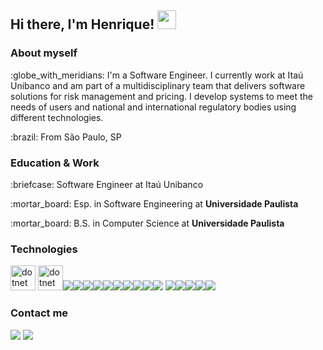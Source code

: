 ## Hi there, I'm Henrique! <img src="https://raw.githubusercontent.com/MartinHeinz/MartinHeinz/master/wave.gif" width="30px">


### About myself
<p>:globe_with_meridians: I'm a Software Engineer. I currently work at Itaú Unibanco and am part of a multidisciplinary team that delivers software solutions for risk management and pricing. I develop systems to meet the needs of users and national and international regulatory bodies using different technologies.</p>

<p>:brazil: From São Paulo, SP</p>

### Education & Work

<p>:briefcase: Software Engineer at Itaú Unibanco</p>
<p>:mortar_board: Esp. in Software Engineering at <strong>Universidade Paulista</strong></p>
<p>:mortar_board: B.S. in Computer Science at <strong>Universidade Paulista</strong></p>

### Technologies
<a href="https://dotnet.microsoft.com/" target="_blank" rel="noreferrer"><img src="https://upload.wikimedia.org/wikipedia/commons/thumb/e/ee/.NET_Core_Logo.svg/1200px-.NET_Core_Logo.svg.png" alt="dotnet" width="40" height="40"/></a>
<a href="https://dotnet.microsoft.com/" target="_blank" rel="noreferrer"><img src="https://cdn.iconscout.com/icon/free/png-256/microsoft-dotnet-1175177.png" alt="dotnet" width="40" height="40"/></a><img src="https://img.icons8.com/color/42/000000/c-sharp-logo.png"/><img src="https://img.icons8.com/color/42/00000/angularjs.png"/><img src="https://img.icons8.com/color/42/00000/javascript--v1.png"/><img src="https://img.icons8.com/color/42/00000/typescript.png"/><img src="https://img.icons8.com/color/42/00000/python--v1.png"/><img src="https://img.icons8.com/fluency/42/00000/docker.png"/><img src="https://img.icons8.com/color/42/00000/kubernetes.png"/><img src="https://img.icons8.com/color/42/00000/git.png"/><img src="https://img.icons8.com/color/42/00000/gitlab.png"/><img src="https://img.icons8.com/color/42/00000/terraform.png"/>
<img src="https://img.icons8.com/color/42/00000/amazon-web-services.png"/><img src="https://img.icons8.com/color/42/00000/microsoft-sql-server.png"/><img src="https://img.icons8.com/color/42/00000/mysql-logo.png"/><img src="https://img.icons8.com/fluency/42/00000/visual-studio.png"/><img src="https://img.icons8.com/color/42/00000/visual-studio-code-2019.png"/>

### Contact me
 <a href="https://www.linkedin.com/in/henriquebs98/"><img src="https://img.shields.io/badge/-henriquebs98-blue?style=flat-square&logo=Linkedin&logoColor=white&link=https://www.linkedin.com/in/giulia-piombo/" /></a> <a href="mailto:henriquebs98@gmail.com"><img src="https://img.shields.io/badge/-henriquebs98@gmail.com-d14836?style=flat-square&logo=Gmail&logoColor=white&link=mailto:henriquebs98@gmail.com" /></a>
